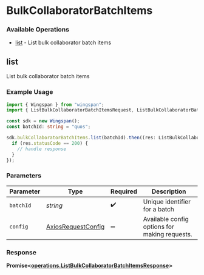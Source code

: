 # BulkCollaboratorBatchItems

### Available Operations

* [list](#list) - List bulk collaborator batch items

## list

List bulk collaborator batch items

### Example Usage

```typescript
import { Wingspan } from "wingspan";
import { ListBulkCollaboratorBatchItemsRequest, ListBulkCollaboratorBatchItemsResponse } from "wingspan/dist/sdk/models/operations";

const sdk = new Wingspan();
const batchId: string = "quos";

sdk.bulkCollaboratorBatchItems.list(batchId).then((res: ListBulkCollaboratorBatchItemsResponse) => {
  if (res.statusCode == 200) {
    // handle response
  }
});
```

### Parameters

| Parameter                                                    | Type                                                         | Required                                                     | Description                                                  |
| ------------------------------------------------------------ | ------------------------------------------------------------ | ------------------------------------------------------------ | ------------------------------------------------------------ |
| `batchId`                                                    | *string*                                                     | :heavy_check_mark:                                           | Unique identifier for a batch                                |
| `config`                                                     | [AxiosRequestConfig](https://axios-http.com/docs/req_config) | :heavy_minus_sign:                                           | Available config options for making requests.                |


### Response

**Promise<[operations.ListBulkCollaboratorBatchItemsResponse](../../models/operations/listbulkcollaboratorbatchitemsresponse.md)>**

